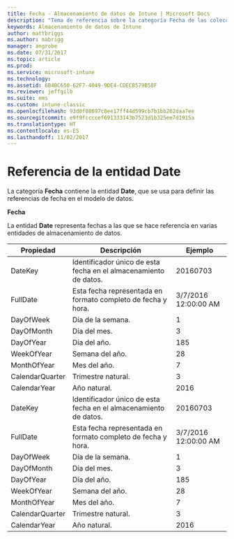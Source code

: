 ```yaml
---
title: Fecha - Almacenamiento de datos de Intune | Microsoft Docs
description: "Tema de referencia sobre la categoría Fecha de las colecciones de entidades de la API de Almacenamiento de datos de Intune."
keywords: Almacenamiento de datos de Intune
author: mattbriggs
ms.author: mabrigg
manager: angrobe
ms.date: 07/31/2017
ms.topic: article
ms.prod: 
ms.service: microsoft-intune
ms.technology: 
ms.assetid: 6B4BC650-62F7-4049-9DE4-CDECB579B58F
ms.reviewer: jeffgilb
ms.suite: ems
ms.custom: intune-classic
ms.openlocfilehash: 93d0f08697c8ee17ff44d599cb7b1bb262daa7ee
ms.sourcegitcommit: e9f9fccccef691333143b7523d1b325ee7d1915a
ms.translationtype: HT
ms.contentlocale: es-ES
ms.lasthandoff: 11/02/2017
---
```

# <a name="reference-for-date-entity"></a>Referencia de la entidad Date

La categoría **Fecha** contiene la entidad **Date**, que se usa para definir las referencias de fecha en el modelo de datos.

**Fecha**

La entidad **Date** representa fechas a las que se hace referencia en varias entidades de almacenamiento de datos.

| Propiedad  | Descripción | Ejemplo |
|---------|------------|--------|
| DateKey | Identificador único de esta fecha en el almacenamiento de datos. | 20160703 |
| FullDate | Esta fecha representada en formato completo de fecha y hora. | 3/7/2016 12:00:00 AM |
| DayOfWeek | Día de la semana. | 1 |
| DayOfMonth | Día del mes. | 3 |
| DayOfYear | Día del año. | 185 |
| WeekOfYear | Semana del año. | 28 |
| MonthOfYear | Mes del año. | 7 |
| CalendarQuarter | Trimestre natural. | 3 |
| CalendarYear | Año natural. | 2016 |
| DateKey | Identificador único de esta fecha en el almacenamiento de datos. | 20160703 |
| FullDate | Esta fecha representada en formato completo de fecha y hora. | 3/7/2016 12:00:00 AM |
| DayOfWeek | Día de la semana. | 1 |
| DayOfMonth | Día del mes. | 3 |
| DayOfYear | Día del año. | 185 |
| WeekOfYear | Semana del año. | 28 |
| MonthOfYear | Mes del año. | 7 |
| CalendarQuarter | Trimestre natural. | 3 |
| CalendarYear | Año natural. | 2016 |
